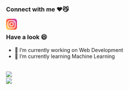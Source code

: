 ### Connect with me ♥️😼
<a href="https://www.instagram.com/daniel_davidraj_/">
  <img align="left" src="instagram.svg" height="30px" width="30px" />
</a><br>

### Have a look 😄
- 🔭 I’m currently working on Web Development
- 🌱 I’m currently learning Machine Learning
<!-- - 👯 I’m looking to collaborate on ...
- 🤔 I’m looking for help with ...
- 💬 Ask me about ... 
- 📫 How to reach me: ...
- 😄 Pronouns: ...
- ⚡ Fun fact: ... -->
<br>
<a href="https://github.com/danieldavidraj/danieldavidraj/">
  <img align="center" src="https://github-readme-stats.vercel.app/api?username=danieldavidraj&show_icons=true&bg_color=90,000000,FF0000&&text_color=fff&title_color=fff&include_all_commits=true&line_height=24&custom_title=My Github" />
</a><br>
<a href="https://github.com/danieldavidraj/danieldavidraj/">
  <img align="center" src="https://github-readme-stats.vercel.app/api/top-langs/?username=danieldavidraj&langs_count=10&layout=compact&bg_color=90,FF0000,000000&&text_color=fff&title_color=fff&card_width=445&custom_title=Languages you can see here" />
</a>
